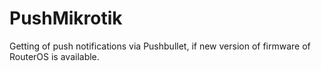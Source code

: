 # PushMikrotik
Getting of push notifications via Pushbullet, if new version of firmware of RouterOS is available.
